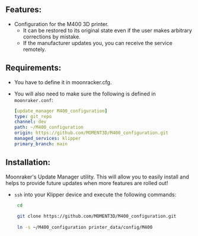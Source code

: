 ## Features:

* Configuration for the M400 3D printer.
  - It can be restored to its original state even if the user makes arbitrary corrections by mistake.
  - If the manufacturer updates you, you can receive the service remotely.
 
## Requirements:

* You have to define it in moonracker.cfg.
* You will also need to make sure the following is defined in `moonraker.conf`:
  
    ```yaml
    [update_manager M400_configuration]
    type: git_repo
    channel: dev
    path: ~/M400_configuration
    origin: https://github.com/MOMENT3D/M400_configuration.git
    managed_services: klipper
    primary_branch: main

    ```

## Installation:

Moonraker's Update Manager utility. This will allow you to easily install and helps to provide future updates when more features are rolled out!

* `ssh` into your Klipper device and execute the following commands:
   ```bash
    cd
    
    git clone https://github.com/MOMENT3D/M400_configuration.git
    
    ln -s ~/M400_configuration printer_data/config/M400

    ```    
